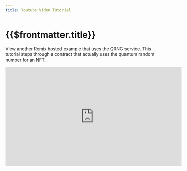 ```yaml
---
title: Youtube Video Tutorial
---
```


# {{$frontmatter.title}}

View another Remix hosted example that uses the QRNG service. This tutorial
steps through a contract that actually uses the quantum random number for an
NFT.

<iframe width="560" height="315" src="https://www.youtube-nocookie.com/embed/hnQ5Hd-EGbQ" title="YouTube video player" frameborder="0" allow="accelerometer; autoplay; clipboard-write; encrypted-media; gyroscope; picture-in-picture" allowfullscreen></iframe>
